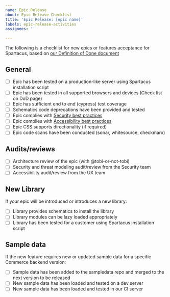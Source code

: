 ```yaml
---
name: Epic Release
about: Epic Release Checklist
title: 'Epic Release: [epic name]'
labels: epic-release-activities
assignees: ''

---
```


The following is a checklist for new epics or features acceptance for Spartacus, based on [our Definition of Done document](https://sap.github.io/spartacus-docs/definition-of-done/)

## General

- [ ] Epic has been tested on a production-like server using Spartacus installation script
- [ ] Epic has been tested in all supported browsers and devices (Check list on DoD page)
- [ ] Epic has sufficient end to end (cypress) test coverage
- [ ] Schematics code deprecations have been provided and tested
- [ ] Epic complies with [Security best practices](https://sap.github.io/spartacus-docs/security-best-practices/)
- [ ] Epic complies with [Accessibility best practices](https://sap.github.io/spartacus-docs/a11y-best-practices/)
- [ ] Epic CSS supports directionality (if required)
- [ ] Epic code scans have been conducted (sonar, whitesource, checkmarx)

## Audits/reviews

- [ ] Architecture review of the epic (with @tobi-or-not-tobi)
- [ ] Security and threat modeling audit/review from the Security team
- [ ] Accessibility audit/review from the UX team

## New Library

If your epic will be introduced or introduces a new library:

- [ ] Library provides schematics to install the library
- [ ] Library modules can be lazy loaded appropriately
- [ ] Library has been tested for a customer using Spartacus installation script

## Sample data

If the new feature requires new or updated sample data for a specific Commerce backend version:

- [ ] Sample data has been added to the sampledata repo and merged to the next version to be released
- [ ] New sample data has been loaded and tested on a dev server
- [ ] New sample data has been loaded and tested in our CI server
